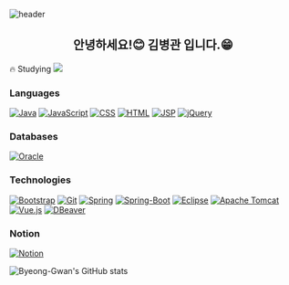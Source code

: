![header](https://capsule-render.vercel.app/api?type=wave&color=auto&height=300&section=header&text=Welcome%20my_Blog&fontSize=90)
<h2 align="center"><!--<img src="https://raw.githubusercontent.com/mrz1836/mrz1836/master/.github/IMAGES/wave.gif?v=1" width="30">-->안녕하세요!😊 김병관 입니다.😁</h2>
<p align="center">
</p>
🔥 Studying
<img src="https://img.shields.io/badge/REACT-black?style=flat-square&logo=REACT&logoColor=white" />

### Languages
[![Java](https://img.shields.io/badge/-Java-000?logo=Java)](https://java.com/)
[![JavaScript](https://img.shields.io/badge/-JavaScript-000?logo=JavaScript)](https://www.javascript.com/)
[![CSS](https://img.shields.io/badge/-CSS-000?logo=CSS3)](https://en.wikipedia.org/wiki/CSS)
[![HTML](https://img.shields.io/badge/-HTML-000?logo=HTML5)](https://www.w3schools.com/html/)
[![JSP](https://img.shields.io/badge/-JSP-000?logo=JSP)](#)
[![jQuery](https://img.shields.io/badge/-jQuery-000?logo=jQuery)](https://www.jQuery.com/jQuery/)


### Databases
[![Oracle](https://img.shields.io/badge/-Oracle-000?logo=Oracle&logoColor=white)](https://www.Oracle.com/downloads/)

### Technologies
[![Bootstrap](https://img.shields.io/badge/-Bootstrap-000?logo=Bootstrap)](https://getbootstrap.com/)
[![Git](https://img.shields.io/badge/-Git-000?logo=Git)](https://git-scm.com/)
[![Spring](https://img.shields.io/badge/-Spring-000?logo=Spring)](https://spring.io/)
[![Spring-Boot](https://img.shields.io/badge/-SpringBoot-000?logo=Spring-Boot)](https://spring.io/projects/spring-boot)
[![Eclipse](https://img.shields.io/badge/-Eclipse-000?logo=Eclipse)](https://www.eclipse.org/)
[![Apache Tomcat](https://img.shields.io/badge/-Tomcat-000?logo=Tomcat)](https://tomcat.apache.org/)
[![Vue.js](https://img.shields.io/badge/-Vue.js-000?logo=Vue.js)](https://v3-docs.vuejs-korea.org/)
[![DBeaver](https://img.shields.io/badge/-DBeaver-000?logo=DBeaver)](https://dbeaver.io/download/)

### Notion
[![Notion](https://img.shields.io/badge/-Notion-000?logo=Notion)](https://www.notion.so/Photo_album-22-06-06-5a3150d292b746ae811f135e174ddaea)



![Byeong-Gwan's GitHub stats](https://github-readme-stats.vercel.app/api?username=Byeong-Gwan&show_icons=true&theme=transparent)
